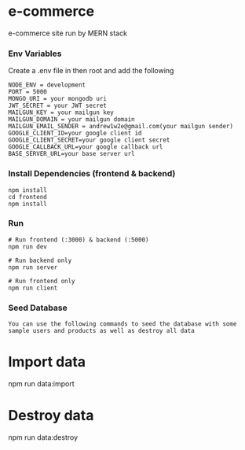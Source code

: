 # e-commerce
e-commerce site run by MERN stack

### Env Variables

Create a .env file in then root and add the following

```
NODE_ENV = development
PORT = 5000
MONGO_URI = your mongodb uri
JWT_SECRET = your JWT secret
MAILGUN_KEY = your mailgun key
MAILGUN_DOMAIN = your mailgun domain
MAILGUN_EMAIL_SENDER = andrew1w2e@gmail.com(your mailgun sender)
GOOGLE_CLIENT_ID=your google client id
GOOGLE_CLIENT_SECRET=your google client secret
GOOGLE_CALLBACK_URL=your google callback url
BASE_SERVER_URL=your base server url
```
### Install Dependencies (frontend & backend)

```
npm install
cd frontend
npm install
```

### Run

```
# Run frontend (:3000) & backend (:5000)
npm run dev

# Run backend only
npm run server

# Run frontend only
npm run client
```

### Seed Database
```
You can use the following commands to seed the database with some sample users and products as well as destroy all data

```
# Import data
npm run data:import

# Destroy data
npm run data:destroy